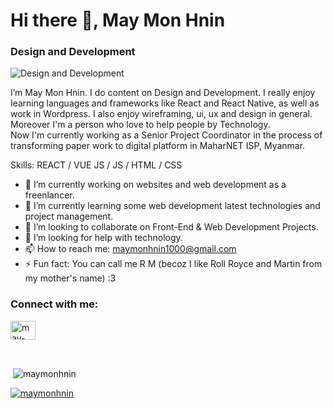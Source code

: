 <h1>Hi there 👋, May Mon Hnin</h1> 
<h3>Design and Development</h3>

![Design and Development](https://arturssmirnovs.github.io/github-profile-readme-generator/images/banner.png)

I’m May Mon Hnin. I do content on Design and Development. I really enjoy learning languages and frameworks like React and React Native, as well as work in Wordpress. I also enjoy wireframing, ui, ux and design in general. <br/>
Moreover I'm a person who love to help people by Technology. <br/>
Now I'm currently working as a Senior Project Coordinator in the process of transforming paper work to digital platform in MaharNET ISP, Myanmar. 

Skills: REACT / VUE JS / JS / HTML / CSS

- 🔭 I’m currently working on websites and web development as a freenlancer. 
- 🌱 I’m currently learning some web development latest technologies and project management. 
- 👯 I’m looking to collaborate on Front-End & Web Development Projects. 
- 🤔 I’m looking for help with technology. 
- 📫 How to reach me: maymonhnin1000@gmail.com 
- ⚡ Fun fact: You can call me R M (becoz I like Roll Royce and Martin from my mother's name) :3 


<h3 align="left">Connect with me:</h3>
<p align="left">
<a href="https://linkedin.com/in/may-mon-hnin-533062201" target="blank"><img align="center" src="https://raw.githubusercontent.com/rahuldkjain/github-profile-readme-generator/master/src/images/icons/Social/linked-in-alt.svg" alt="may-mon-hnin-533062201" height="30" width="40" /></a>
<!-- <a href="https://github.com/maymonhnin" target="blank"><img src='https://cdn.jsdelivr.net/npm/simple-icons@3.0.1/icons/github.svg' alt='github' height='30' width="40"> </a> -->
</p>
<br/>

<p>&nbsp;<img align="center" src="https://github-readme-stats.vercel.app/api?username=maymonhnin&show_icons=true&locale=en" alt="maymonhnin" /></p>

<p align="left"> <a href="https://github.com/ryo-ma/github-profile-trophy"><img src="https://github-profile-trophy.vercel.app/?username=maymonhnin" alt="maymonhnin" /></a> </p>

